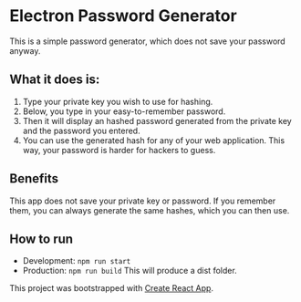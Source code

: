 # Electron Password Generator

This is a simple password generator, which does not save your password anyway.

## What it does is:
1. Type your private key you wish to use for hashing.
2. Below, you type in your easy-to-remember password.
3. Then it will display an hashed password generated from the private key and the password you entered.
4. You can use the generated hash for any of your web application.  This way, your password is harder for hackers to guess.

## Benefits
This app does not save your private key or password.  If you remember them, you can always generate the same hashes, which you can then use.

## How to run
- Development: ```npm run start```
- Production: ```npm run build``` This will produce a dist folder.

This project was bootstrapped with [Create React App](https://github.com/facebook/create-react-app).

